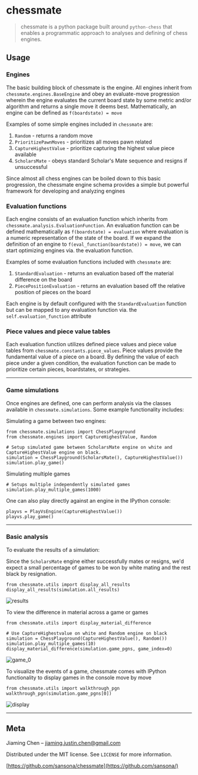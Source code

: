 # chessmate
> chessmate is a python package built around ```python-chess``` that enables a programmatic approach to analyses and defining of chess engines.

## Usage

### Engines
The basic building block of chessmate is the engine. All engines inherit
from ```chessmate.engines.BaseEngine``` and obey an evaluate-move progression wherein the engine evaluates the current board
state by some metric and/or algorithm and returns a single move it deems best. Mathematically, an engine can be defined as ```f(boardstate) = move```

Examples of some simple engines included in ```chessmate``` are:
  1. ```Random``` - returns a random move
  2. ```PrioritizePawnMoves``` - prioritizes all moves pawn related
  3. ```CaptureHighestValue``` - prioritize capturing the highest value piece available
  4. ```ScholarsMate``` - obeys standard Scholar's Mate sequence and resigns if unsuccessful

Since almost all chess engines can be boiled down to this basic progression, the chessmate engine schema provides a simple but powerful framework for developing and analyzing engines

### Evaluation functions
Each engine consists of an evaluation function which inherits from ```chessmate.analysis.EvaluationFunction```. An evaluation function can be defined mathematically as ```f(boardstate) = evaluation``` where evaluation is a numeric representation of the state of the board. If we expand the definition of an engine to ```f(eval_function(boardstate)) = move```, we can start optimizing engines via. the evaluation function. 

Examples of some evaluation functions included with ```chessmate``` are:
  1. ```StandardEvaluation``` - returns an evaluation based off the material difference on the board
  2. ```PiecePositionEvaluation``` - returns an evaluation based off the relative position of pieces on the board
 
Each engine is by default configured with the ```StandardEvaluation``` function but can be mapped to any evaluation function via. the ```self.evaluation_function``` attribute

### Piece values and piece value tables
Each evaluation function utilizes defined piece values and piece value tables from ```chessmate.constants.piece_values```. Piece values provide the fundamental value of a piece on a board. By defining the value of each piece under a given condition, the evaluation function can be made to prioritize certain pieces, boardstates, or strategies.
  
---
### Game simulations
Once engines are defined, one can perform analysis via the classes available in ```chessmate.simulations```. Some example functionality includes:

Simulating a game between two engines:

```
from chessmate.simulations import ChessPlayground
from chessmate.engines import CaptureHighestValue, Random

# Setup simulated game between ScholarsMate engine on white and CaptureHighestValue engine on black.
simulation = ChessPlayground(ScholarsMate(), CaptureHighestValue())
simulation.play_game()
```

Simulating multiple games
```
# Setups multiple independently simulated games
simulation.play_multiple_games(1000)
```

One can also play directly against an engine in the IPython console:
```
playvs = PlayVsEngine(CaptureHighestValue())
playvs.play_game()
```

---
### Basic analysis

To evaluate the results of a simulation:

Since the ```ScholarsMate``` engine either successfully mates or resigns, we'd expect a small percentage of games to be won by white mating and the rest black by resignation.
```
from chessmate.utils import display_all_results
display_all_results(simulation.all_results)
```
![results](https://user-images.githubusercontent.com/17757035/82768134-f3b2b880-9de1-11ea-9b96-8a3be118fb80.png)

To view the difference in material across a game or games
```
from chessmate.utils import display_material_difference

# Use CaptureHighestvalue on white and Random engine on black
simulation = ChessPlayground(CaptureHighestValue(), Random())
simulation.play_multiple_games(10)
display_material_difference(simulation.game_pgns, game_index=0)
```
![game_0](https://user-images.githubusercontent.com/17757035/82845850-0210db00-9e9b-11ea-8183-48958edbc418.png)

To visualize the events of a game, chessmate comes with IPython functionality to display games in the console move by move
```
from chessmate.utils import walkthrough_pgn
walkthrough_pgn(simulation.game_pgns[0])
```
![display](https://user-images.githubusercontent.com/17757035/82768462-07f7b500-9de4-11ea-83ec-97975e9e9017.png)

---
## Meta
Jiaming Chen –  jiaming.justin.chen@gmail.com

Distributed under the MIT license. See ``LICENSE`` for more information.

[https://github.com/sansona/chessmate](https://github.com/sansona/)
